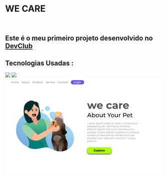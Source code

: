 <h1>WE CARE</h1>
<br>
<h2>Este é o meu primeiro projeto desenvolvido no <a href="https://rodolfomori.com.br/devclub">DevClub</a> </h2>

<h2>Tecnologias Usadas :</h2>
<img src="https://img.shields.io/badge/HTML5-E34F26?style=for-the-badge&logo=html5&logoColor=white"> 
<img src="https://img.shields.io/badge/CSS3-1572B6?style=for-the-badge&logo=css3&logoColor=white">
<img src="https://github.com/lucasalves9/project-wecare/blob/master/img-2/Captura%20de%20Tela%20(1).png?raw=true">
